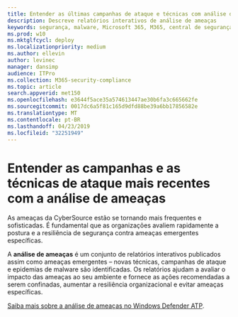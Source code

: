 ```yaml
---
title: Entender as últimas campanhas de ataque e técnicas com análise de ameaças
description: Descreve relatórios interativos de análise de ameaças
keywords: segurança, malware, Microsoft 365, M365, central de segurança, análise de ameaças, Windows Defender ATP, cyber, postura de segurança, ameaças emergentes
ms.prod: w10
ms.mktglfcycl: deploy
ms.localizationpriority: medium
ms.author: ellevin
author: levinec
manager: dansimp
audience: ITPro
ms.collection: M365-security-compliance
ms.topic: article
search.appverid: met150
ms.openlocfilehash: e3644f5ace35a574613447ae30b6fa3c665662fe
ms.sourcegitcommit: 0017dc6a5f81c165d9dfd88be39a6bb17856582e
ms.translationtype: MT
ms.contentlocale: pt-BR
ms.lasthandoff: 04/23/2019
ms.locfileid: "32251949"
---
```

# <a name="understand-the-latest-attack-campaigns-and-techniques-with-threat-analytics"></a>Entender as campanhas e as técnicas de ataque mais recentes com a análise de ameaças

As ameaças da CyberSource estão se tornando mais frequentes e sofisticadas. É fundamental que as organizações avaliem rapidamente a postura e a resiliência de segurança contra ameaças emergentes específicas.

A **análise de ameaças** é um conjunto de relatórios interativos publicados assim como ameaças emergentes – novas técnicas, campanhas de ataque e epidemias de malware são identificadas. Os relatórios ajudam a avaliar o impacto das ameaças ao seu ambiente e fornece as ações recomendadas a serem confinadas, aumentar a resiliência organizacional e evitar ameaças específicas.

[Saiba mais sobre a análise de ameaças no Windows Defender ATP](https://docs.microsoft.com/en-us/windows/security/threat-protection/windows-defender-atp/threat-analytics).  
